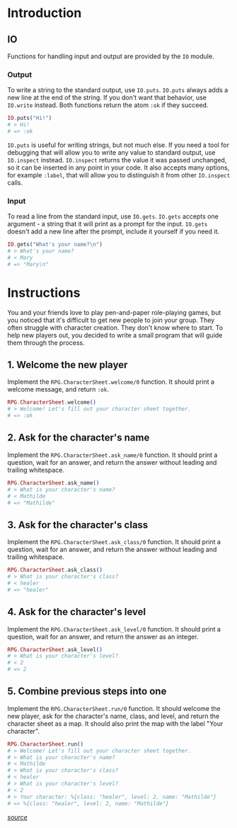 # Introduction

## IO

Functions for handling input and output are provided by the `IO` module.

### Output

To write a string to the standard output, use `IO.puts`. `IO.puts` always adds a new line at the end of the string. If you don't want that behavior, use `IO.write` instead. Both functions return the atom `:ok` if they succeed.

```elixir
IO.puts("Hi!")
# > Hi!
# => :ok
```

`IO.puts` is useful for writing strings, but not much else. If you need a tool for debugging that will allow you to write any value to standard output, use `IO.inspect` instead. `IO.inspect` returns the value it was passed unchanged, so it can be inserted in any point in your code. It also accepts many options, for example `:label`, that will allow you to distinguish it from other `IO.inspect` calls.

### Input

To read a line from the standard input, use `IO.gets`. `IO.gets` accepts one argument - a string that it will print as a prompt for the input. `IO.gets` doesn't add a new line after the prompt, include it yourself if you need it.

```elixir
IO.gets("What's your name?\n")
# > What's your name?
# < Mary
# => "Mary\n"
```

# Instructions

You and your friends love to play pen-and-paper role-playing games, but you noticed that it's difficult to get new people to join your group. They often struggle with character creation. They don't know where to start. To help new players out, you decided to write a small program that will guide them through the process.

## 1. Welcome the new player

Implement the `RPG.CharacterSheet.welcome/0` function. It should print a welcome message, and return `:ok`.

```elixir
RPG.CharacterSheet.welcome()
# > Welcome! Let's fill out your character sheet together.
# => :ok
```

## 2. Ask for the character's name

Implement the `RPG.CharacterSheet.ask_name/0` function. It should print a question, wait for an answer, and return the answer without leading and trailing whitespace.

```elixir
RPG.CharacterSheet.ask_name()
# > What is your character's name?
# < Mathilde
# => "Mathilde"
```

## 3. Ask for the character's class

Implement the `RPG.CharacterSheet.ask_class/0` function. It should print a question, wait for an answer, and return the answer without leading and trailing whitespace.

```elixir
RPG.CharacterSheet.ask_class()
# > What is your character's class?
# < healer
# => "healer"
```

## 4. Ask for the character's level

Implement the `RPG.CharacterSheet.ask_level/0` function. It should print a question, wait for an answer, and return the answer as an integer.

```elixir
RPG.CharacterSheet.ask_level()
# > What is your character's level?
# < 2
# => 2
```

## 5. Combine previous steps into one

Implement the `RPG.CharacterSheet.run/0` function. It should welcome the new player, ask for the character's name, class, and level, and return the character sheet as a map. It should also print the map with the label "Your character".

```elixir
RPG.CharacterSheet.run()
# > Welcome! Let's fill out your character sheet together.
# > What is your character's name?
# < Mathilde
# > What is your character's class?
# < healer
# > What is your character's level?
# < 2
# > Your character: %{class: "healer", level: 2, name: "Mathilde"}
# => %{class: "healer", level: 2, name: "Mathilde"}
```

[_source_](https://exercism.org/tracks/elixir/exercises/rpg-character-sheet)
